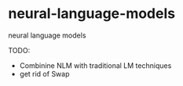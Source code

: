 # neural-language-models
neural language models

TODO:
* Combinine NLM with traditional LM techniques
* get rid of Swap
